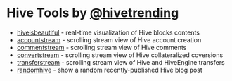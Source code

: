 
# Hive Tools by [@hivetrending](https://peakd.com/@hivetrending)

* [hiveisbeautiful](./hiveisbeautiful) - real-time visualization of Hive blocks contents
* [accountstream](./accountstream) - scrolling stream view of Hive account creation
* [commentstream](./commentstream) - scrolling stream view of Hive comments
* [convertstream](./converttream) - scrolling stream view of Hive collateralized coversions
* [transferstream](./transferstream) - scrolling stream view of Hive and HiveEngine transfers
* [randomhive](./randomhive) - show a random recently-published Hive blog post
